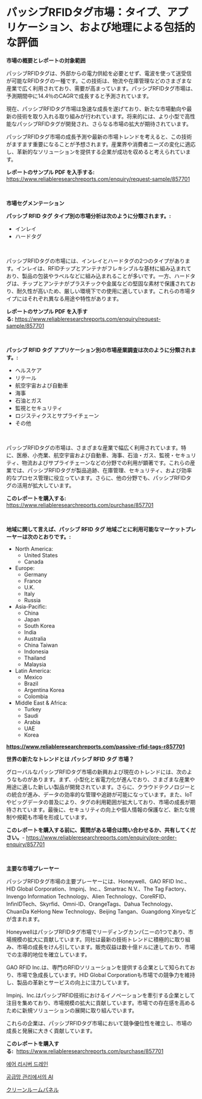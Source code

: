 <p><h1>パッシブRFIDタグ市場：タイプ、アプリケーション、および地理による包括的な評価</h1></p><p><strong>市場の概要とレポートの対象範囲</strong></p>
<p><p>パッシブRFIDタグは、外部からの電力供給を必要とせず、電波を使って送受信が可能なRFIDタグの一種です。この技術は、物流や在庫管理などのさまざまな産業で広く利用されており、需要が高まっています。パッシブRFIDタグ市場は、予測期間中に14.4％のCAGRで成長すると予測されています。</p><p>現在、パッシブRFIDタグ市場は急速な成長を遂げており、新たな市場動向や最新の技術を取り入れる取り組みが行われています。将来的には、より小型で高性能なパッシブRFIDタグが開発され、さらなる市場の拡大が期待されています。</p><p>パッシブRFIDタグ市場の成長予測や最新の市場トレンドを考えると、この技術がますます重要になることが予想されます。産業界や消費者ニーズの変化に適応し、革新的なソリューションを提供する企業が成功を収めると考えられています。</p></p>
<p><strong>レポートのサンプル PDF を入手する:</strong> <a href="https://www.reliableresearchreports.com/enquiry/request-sample/857701">https://www.reliableresearchreports.com/enquiry/request-sample/857701</a></p>
<p>&nbsp;</p>
<p><strong>市場セグメンテーション</strong></p>
<p><strong>パッシブ RFID タグ タイプ別の市場分析は次のように分類されます。:</strong></p>
<p><ul><li>インレイ</li><li>ハードタグ</li></ul></p>
<p>&nbsp;</p>
<p><p>パッシブRFIDタグの市場には、インレイとハードタグの2つのタイプがあります。インレイは、RFIDチップとアンテナがフレキシブルな基材に組み込まれており、製品の包装やラベルなどに組み込まれることが多いです。一方、ハードタグは、チップとアンテナがプラスチックや金属などの堅固な素材で保護されており、耐久性が高いため、厳しい環境下での使用に適しています。これらの市場タイプにはそれぞれ異なる用途や特性があります。</p></p>
<p><strong>レポートのサンプル PDF を入手する:</strong>&nbsp;<a href="https://www.reliableresearchreports.com/enquiry/request-sample/857701">https://www.reliableresearchreports.com/enquiry/request-sample/857701</a></p>
<p>&nbsp;</p>
<p><strong> パッシブ RFID タグ アプリケーション別の市場産業調査は次のように分類されます。:</strong></p>
<p><ul><li>ヘルスケア</li><li>リテール</li><li>航空宇宙および自動車</li><li>海事</li><li>石油とガス</li><li>監視とセキュリティ</li><li>ロジスティクスとサプライチェーン</li><li>その他</li></ul></p>
<p>&nbsp;</p>
<p><p>パッシブRFIDタグの市場は、さまざまな産業で幅広く利用されています。特に、医療、小売業、航空宇宙および自動車、海事、石油・ガス、監視・セキュリティ、物流およびサプライチェーンなどの分野での利用が顕著です。これらの産業では、パッシブRFIDタグが製品追跡、在庫管理、セキュリティ、および効率的なプロセス管理に役立っています。さらに、他の分野でも、パッシブRFIDタグの活用が拡大しています。</p></p>
<p><strong>このレポートを購入する:</strong>&nbsp; <a href="https://www.reliableresearchreports.com/purchase/857701">https://www.reliableresearchreports.com/purchase/857701</a></p>
<p>&nbsp;</p>
<p><strong>地域に関して言えば、パッシブ RFID タグ 地域ごとに利用可能なマーケットプレーヤーは次のとおりです。:</strong></p>
<p><ul>
    <li>
        North America:
        <ul>
            <li>United States</li>
            <li>Canada</li>
        </ul>
    </li>
    <li>
        Europe:
        <ul>
            <li>Germany</li>
            <li>France</li>
            <li>U.K.</li>
            <li>Italy</li>
            <li>Russia</li>
        </ul>
    </li>
    <li>
        Asia-Pacific:
        <ul>
            <li>China</li>
            <li>Japan</li>
            <li>South Korea</li>
            <li>India</li>
            <li>Australia</li>
            <li>China Taiwan</li>
            <li>Indonesia</li>
            <li>Thailand</li>
            <li>Malaysia</li>
        </ul>
    </li>
    <li>
        Latin America:
        <ul>
            <li>Mexico</li>
            <li>Brazil</li>
            <li>Argentina Korea</li>
            <li>Colombia</li>
        </ul>
    </li>
    <li>
        Middle East & Africa:
        <ul>
            <li>Turkey</li>
            <li>Saudi</li>
            <li>Arabia</li>
            <li>UAE</li>
            <li>Korea</li>
        </ul>
    </li>
    </ul></p>
<p><strong><a href="https://www.reliableresearchreports.com/passive-rfid-tags-r857701">https://www.reliableresearchreports.com/passive-rfid-tags-r857701</a></strong>&nbsp;</p>
<p><strong>世界の新たなトレンドとは パッシブ RFID タグ 市場？</strong></p>
<p><p>グローバルなパッシブRFIDタグ市場の新興および現在のトレンドには、次のようなものがあります。まず、小型化と省電力化が進んでおり、さまざまな産業や用途に適した新しい製品が開発されています。さらに、クラウドテクノロジーとの統合が進み、データの効率的な管理や追跡が可能になっています。また、IoTやビッグデータの普及により、タグの利用範囲が拡大しており、市場の成長が期待されています。最後に、セキュリティの向上や個人情報の保護など、新たな規制や規範も市場を形成しています。</p></p>
<p><strong>このレポートを購入する前に、質問がある場合は問い合わせるか、共有してください。</strong>- <a href="https://www.reliableresearchreports.com/enquiry/pre-order-enquiry/857701">https://www.reliableresearchreports.com/enquiry/pre-order-enquiry/857701</a></p>
<p>&nbsp;</p>
<p><strong>主要な市場プレーヤー</strong></p>
<p><p>パッシブRFIDタグ市場の主要プレーヤーには、Honeywell、GAO RFID Inc.、HID Global Corporation、Impinj、Inc.、Smartrac N.V.、The Tag Factory、Invengo Information Technology、Alien Technology、CoreRFID、InfinIDTech、Skyrfid、Omni-ID、OrangeTags、Dahua Technology、ChuanDa KeHong New Technology、Beijing Tangan、Guangdong Xinyeなどが含まれます。</p><p>HoneywellはパッシブRFIDタグ市場でリーディングカンパニーの1つであり、市場規模の拡大に貢献しています。同社は最新の技術トレンドに積極的に取り組み、市場の成長をけん引しています。販売収益は数十億ドルに達しており、市場での主導的地位を確立しています。</p><p>GAO RFID Inc.は、専門のRFIDソリューションを提供する企業として知られており、市場で急成長しています。HID Global Corporationも市場での競争力を維持し、製品の革新とサービスの向上に注力しています。</p><p>Impinj、Inc.はパッシブRFID技術におけるイノベーションを牽引する企業として注目を集めており、市場規模の拡大に貢献しています。市場での存在感を高めるために新規ソリューションの展開に取り組んでいます。</p><p>これらの企業は、パッシブRFIDタグ市場において競争優位性を確立し、市場の成長と発展に大きく貢献しています。</p></p>
<p><strong>このレポートを購入する:</strong>&nbsp;&nbsp;<a href="https://www.reliableresearchreports.com/purchase/857701">https://www.reliableresearchreports.com/purchase/857701</a></p>
<p><p><a href="https://medium.com/@marymorgan1939/%EC%97%90%EC%96%B4-%EB%A6%AC%EC%8B%9C%EB%B2%84-%EB%B0%B0%EC%88%98-%EC%8B%9C%EC%9E%A5-2031%EB%85%84%EA%B9%8C%EC%A7%80%EC%9D%98-%EB%8F%99%ED%96%A5-%EC%98%88%EC%B8%A1-%EB%B0%8F-%EA%B2%BD%EC%9F%81-%EB%B6%84%EC%84%9D-acc0324130d3">에어 리시버 드레인</a></p><p><a href="https://medium.com/@bennyuigleyjks/%EA%B3%B5%EA%B8%89%EB%A7%9D-%EA%B4%80%EB%A6%AC%EB%A5%BC-%EC%9C%84%ED%95%9C-%EC%9D%B8%EA%B3%B5%EC%A7%80%EB%8A%A5-%EC%8B%9C%EC%9E%A5-2031%EB%85%84%EA%B9%8C%EC%A7%80%EC%9D%98-%ED%8A%B8%EB%A0%8C%EB%93%9C-%EC%98%88%EC%B8%A1-%EB%B0%8F-%EA%B2%BD%EC%9F%81-%EB%B6%84%EC%84%9D-95941c76a8db">공급망 관리에서의 AI</a></p><p><a href="https://medium.com/@skyleridges76856/%E3%82%AF%E3%83%AA%E3%83%BC%E3%83%B3%E3%83%AB%E3%83%BC%E3%83%A0%E3%83%91%E3%83%8D%E3%83%AB%E5%B8%82%E5%A0%B4%E3%81%AE%E8%A6%8F%E6%A8%A1%E3%81%A8%E5%B8%82%E5%A0%B4%E5%8B%95%E5%90%91-%E5%AE%8C%E5%85%A8%E3%81%AA%E6%A5%AD%E7%95%8C%E6%A6%82%E8%A6%81-2024%E5%B9%B4%E3%81%8B%E3%82%892031%E5%B9%B4%E3%81%BE%E3%81%A7-afcd9722970a">クリーンルームパネル</a></p></p>